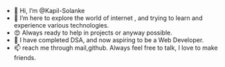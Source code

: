 - 👋 Hi, I’m @Kapil-Solanke
- 👀 I’m here to explore the world of internet , and trying to learn and experience various technologies.
- 😍 Always ready to help in projects or anyway possible.
- 🌱 I have completed  DSA, and now aspiring to be a  Web Developer.
- 📫 reach me through mail,github.
Always feel free to talk, I love to make friends. 

<!---
Kapil-Solanke/Kapil-Solanke is a ✨ special ✨ repository because its `README.md` (this file) appears on your GitHub profile.
You can click the Preview link to take a look at your changes.
--->
